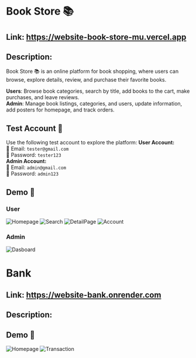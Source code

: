 # Book Store 📚
## Link: https://website-book-store-mu.vercel.app
## Description: 
Book Store 📚 is an online platform for book shopping, where users can browse, explore details, review, and purchase their favorite books.

**Users**: Browse book categories, search by title, add books to the cart, make purchases, and leave reviews.  
**Admin**: Manage book listings, categories, and users, update information, add posters for homepage, and track orders.

## Test Account 🔑
Use the following test account to explore the platform:
**User Account:**  
📧 Email: `tester@gmail.com`  
🔑 Password: `tester123`  
**Admin Account:**  
📧 Email: `admin@gmail.com`  
🔑 Password: `admin123`

## Demo 📸
### User
![Homepage](https://res.cloudinary.com/dykyxn2rc/image/upload/v1740732000/Something/bookstore_homepage.png)
![Search](https://res.cloudinary.com/dykyxn2rc/image/upload/v1740732450/Something/bookstore_search.png)
![DetailPage](https://res.cloudinary.com/dykyxn2rc/image/upload/v1740732606/Something/bookstore_detailpage.png)
![Account](https://res.cloudinary.com/dykyxn2rc/image/upload/v1740732905/Something/bookstore_account.png)

### Admin
![Dasboard](https://res.cloudinary.com/dykyxn2rc/image/upload/v1740733037/Something/bookstore_admin.png)


# Bank 
## Link: https://website-bank.onrender.com
## Description: 

## Demo 📸
![Homepage](https://res.cloudinary.com/dykyxn2rc/image/upload/v1740733218/Something/bank_home.png)
![Transaction](https://res.cloudinary.com/dykyxn2rc/image/upload/v1740733235/Something/bank_trans.png)



